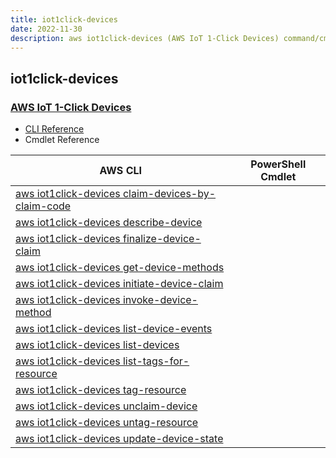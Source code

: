 ```yaml
---
title: iot1click-devices
date: 2022-11-30
description: aws iot1click-devices (AWS IoT 1-Click Devices) command/cmdlet list.
---
```


## iot1click-devices

### [AWS IoT 1-Click Devices](https://aws.amazon.com/iot/)

* [CLI Reference](https://docs.aws.amazon.com/cli/latest/reference/iot1click-devices/index.html)
* Cmdlet Reference

|AWS CLI|PowerShell Cmdlet|
|----|----|
|[aws iot1click-devices claim-devices-by-claim-code](https://docs.aws.amazon.com/cli/latest/reference/iot1click-devices/claim-devices-by-claim-code.html)||
|[aws iot1click-devices describe-device](https://docs.aws.amazon.com/cli/latest/reference/iot1click-devices/describe-device.html)||
|[aws iot1click-devices finalize-device-claim](https://docs.aws.amazon.com/cli/latest/reference/iot1click-devices/finalize-device-claim.html)||
|[aws iot1click-devices get-device-methods](https://docs.aws.amazon.com/cli/latest/reference/iot1click-devices/get-device-methods.html)||
|[aws iot1click-devices initiate-device-claim](https://docs.aws.amazon.com/cli/latest/reference/iot1click-devices/initiate-device-claim.html)||
|[aws iot1click-devices invoke-device-method](https://docs.aws.amazon.com/cli/latest/reference/iot1click-devices/invoke-device-method.html)||
|[aws iot1click-devices list-device-events](https://docs.aws.amazon.com/cli/latest/reference/iot1click-devices/list-device-events.html)||
|[aws iot1click-devices list-devices](https://docs.aws.amazon.com/cli/latest/reference/iot1click-devices/list-devices.html)||
|[aws iot1click-devices list-tags-for-resource](https://docs.aws.amazon.com/cli/latest/reference/iot1click-devices/list-tags-for-resource.html)||
|[aws iot1click-devices tag-resource](https://docs.aws.amazon.com/cli/latest/reference/iot1click-devices/tag-resource.html)||
|[aws iot1click-devices unclaim-device](https://docs.aws.amazon.com/cli/latest/reference/iot1click-devices/unclaim-device.html)||
|[aws iot1click-devices untag-resource](https://docs.aws.amazon.com/cli/latest/reference/iot1click-devices/untag-resource.html)||
|[aws iot1click-devices update-device-state](https://docs.aws.amazon.com/cli/latest/reference/iot1click-devices/update-device-state.html)||

